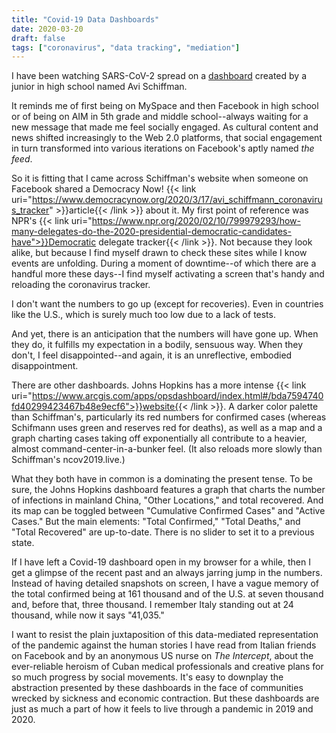 ```yaml
---
title: "Covid-19 Data Dashboards"
date: 2020-03-20
draft: false
tags: ["coronavirus", "data tracking", "mediation"]
---
```

I have been watching SARS-CoV-2 spread on a [dashboard](https://ncov2019.live/) created by a junior in high school named Avi Schiffman.

It reminds me of first being on MySpace and then Facebook in high school or of being on AIM in 5th grade and middle school--always waiting for a new message that made me feel socially engaged. As cultural content and news shifted increasingly to the Web 2.0 platforms, that social engagement in turn transformed into various iterations on Facebook's aptly named *the feed*. 

So it is fitting that I came across Schiffman's website when someone on Facebook shared a Democracy Now! {{< link uri="https://www.democracynow.org/2020/3/17/avi_schiffmann_coronavirus_tracker" >}}article{{< /link >}} about it. My first point of reference was NPR's {{< link uri="https://www.npr.org/2020/02/10/799979293/how-many-delegates-do-the-2020-presidential-democratic-candidates-have">}}Democratic delegate tracker{{< /link >}}. Not because they look alike, but because I find myself drawn to check these sites while I know events are unfolding. During a moment of downtime--of which there are a handful more these days--I find myself activating a screen that's handy and reloading the coronavirus tracker.

I don't want the numbers to go up (except for recoveries). Even in countries like the U.S., which is surely much too low due to a lack of tests.

And yet, there is an anticipation that the numbers will have gone up. When they do, it fulfills my expectation in a bodily, sensuous way. When they don't, I feel disappointed--and again, it is an unreflective, embodied disappointment. 

There are other dashboards. Johns Hopkins has a more intense {{< link uri="https://www.arcgis.com/apps/opsdashboard/index.html#/bda7594740fd40299423467b48e9ecf6">}}website{{< /link >}}. A darker color palette than Schiffman's, particularly its red numbers for confirmed cases (whereas Schifmann uses green and reserves red for deaths), as well as a map and a graph charting cases taking off exponentially all contribute to a heavier, almost command-center-in-a-bunker feel. (It also reloads more slowly than Schiffman's ncov2019.live.)

What they both have in common is a dominating the present tense. To be sure, the Johns Hopkins dashboard features a graph that charts the number of infections in mainland China, "Other Locations," and total recovered. And its map can be toggled between "Cumulative Confirmed Cases" and "Active Cases." But the main elements: "Total Confirmed," "Total Deaths," and "Total Recovered" are up-to-date. There is no slider to set it to a previous state. 

If I have left a Covid-19 dashboard open in my browser for a while, then I get a glimpse of the recent past and an always jarring jump in the numbers. Instead of having detailed snapshots on screen, I have a vague memory of the total confirmed being at 161 thousand and of the U.S. at seven thousand and, before that, three thousand. I remember Italy standing out at 24 thousand, while now it says "41,035."

I want to resist the plain juxtaposition of this data-mediated representation of the pandemic against the human stories I have read from Italian friends on Facebook and by an anonymous US nurse on *The Intercept*, about the ever-reliable heroism of Cuban medical professionals and creative plans for so much progress by social movements. It's easy to downplay the abstraction presented by these dashboards in the face of communities wrecked by sickness and economic contraction. But these dashboards are just as much a part of how it feels to live through a pandemic in 2019 and 2020. 